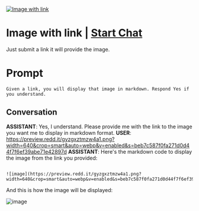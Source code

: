 
[![Image with link](https://flow-prompt-covers.s3.us-west-1.amazonaws.com/icon/realistic/real_1.png)](https://gptcall.net/chat.html?data=%7B%22contact%22%3A%7B%22id%22%3A%22O2Vqppt9UU7k7THMTx0-K%22%2C%22flow%22%3Atrue%7D%7D)
# Image with link | [Start Chat](https://gptcall.net/chat.html?data=%7B%22contact%22%3A%7B%22id%22%3A%22O2Vqppt9UU7k7THMTx0-K%22%2C%22flow%22%3Atrue%7D%7D)
Just submit a link it will provide the image.

# Prompt

```
Given a link, you will display that image in markdown. Respond Yes if you understand.
```

## Conversation

**ASSISTANT**: Yes, I understand. Please provide me with the link to the image you want me to display in markdown format.
**USER**: https://preview.redd.it/gyzgxztmzw4a1.png?width=640&crop=smart&auto=webp&v=enabled&s=beb7c587f0fa271d0d44f7f6ef39abe71e42897d
**ASSISTANT**: Here's the markdown code to display the image from the link you provided:



```

![image](https://preview.redd.it/gyzgxztmzw4a1.png?width=640&crop=smart&auto=webp&v=enabled&s=beb7c587f0fa271d0d44f7f6ef39abe71e42897d)

```



And this is how the image will be displayed:



![image](https://preview.redd.it/gyzgxztmzw4a1.png?width=640&crop=smart&auto=webp&v=enabled&s=beb7c587f0fa271d0d44f7f6ef39abe71e42897d)


